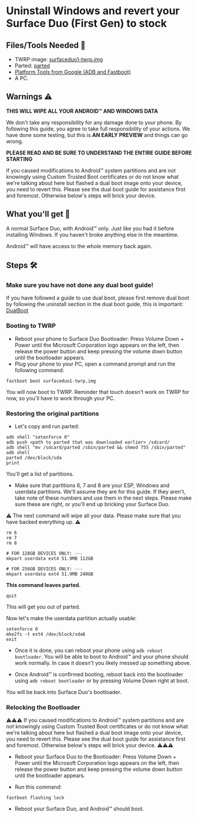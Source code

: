 # Uninstall Windows and revert your Surface Duo (First Gen) to stock

## Files/Tools Needed 📃
- TWRP image: [surfaceduo1-twrp.img](https://github.com/WOA-Project/SurfaceDuo-Guides/raw/main/InstallWindows/Files/surfaceduo1-twrp.img)
- Parted: [parted](https://github.com/WOA-Project/SurfaceDuo-Guides/raw/main/InstallWindows/Files/parted)
- [Platform Tools from Google (ADB and Fastboot)](https://developer.android.com/studio/releases/platform-tools)
- A PC.

## Warnings ⚠️

**THIS WILL WIPE ALL YOUR ANDROID™ AND WINDOWS DATA**

We don't take any responsibility for any damage done to your phone. By following this guide, you agree to take full responsibility of your actions.
We have done some testing, but this is **AN EARLY PREVIEW** and things can go wrong.

**PLEASE READ AND BE SURE TO UNDERSTAND THE ENTIRE GUIDE BEFORE STARTING**

If you caused modifications to Android™ system partitions and are not knowingly using Custom Trusted Boot certificates or do not know what we're talking about here but flashed a dual boot image onto your device, you need to revert this. Please see the dual boot guide for assistance first and foremost. Otherwise below's steps will brick your device.

## What you'll get 🛒

A normal Surface Duo, with Android™ only. Just like you had it before installing Windows. If you haven't broke anything else in the meantime.

Android™ will have access to the whole memory back again.

## Steps 🛠️

### Make sure you have not done any dual boot guide!

If you have followed a guide to use dual boot, please first remove dual boot by following the uninstall section in the dual boot guide, this is important: [DualBoot](https://github.com/WOA-Project/SurfaceDuo-Guides/blob/main/InstallWindows/DualBoot-SurfaceDuo.md)

### Booting to TWRP

- Reboot your phone to Surface Duo Bootloader: Press Volume Down + Power until the Microsoft Corporation logo appears on the left, then release the power
  button and keep pressing the volume down button until the bootloader appears.
- Plug your phone to your PC, open a command prompt and run the following command:

```batch
fastboot boot surfaceduo1-twrp.img
```

You will now boot to TWRP. Reminder that touch doesn't work on TWRP for now, so you'll have to work through your PC.

### Restoring the original partitions

- Let's copy and run parted:

```batch
adb shell "setenforce 0"
adb push <path to parted that was downloaded earlier> /sdcard/
adb shell "mv /sdcard/parted /sbin/parted && chmod 755 /sbin/parted"
adb shell
parted /dev/block/sda
print
```

You'll get a list of partitions.

- Make sure that partitions 6, 7 and 8 are your ESP, Windows and userdata partitions. We'll assume they are for this guide.
  If they aren't, take note of these numbers and use them in the next steps. Please make sure these are right, or you'll end up
  bricking your Surface Duo.

⚠️ The next command will wipe all your data. Please make sure that you have backed everything up. ⚠️

```batch
rm 6
rm 7
rm 8

# FOR 128GB DEVICES ONLY: ---
mkpart userdata ext4 51.9MB 112GB

# FOR 256GB DEVICES ONLY: ---
mkpart userdata ext4 51.9MB 240GB
```

__This command leaves parted.__

```batch
quit
```

This will get you out of parted.

Now let's make the userdata partition actually usable:

```batch
setenforce 0
mke2fs -t ext4 /dev/block/sda6
exit
```

- Once it is done, you can reboot your phone using ```adb reboot bootloader```. You will be able to boot to Android™ and your phone should work normally. In case it doesn't you likely messed up something above.

- Once Android™ is confirmed booting, reboot back into the bootloader using ```adb reboot bootloader``` or by pressing Volume Down right at boot.

You will be back into Surface Duo's bootloader.

### Relocking the Bootloader

⚠️⚠️⚠️ If you caused modifications to Android™ system partitions and are not knowingly using Custom Trusted Boot certificates or do not know what we're talking about here but flashed a dual boot image onto your device, you need to revert this. Please see the dual boot guide for assistance first and foremost. Otherwise below's steps will brick your device. ⚠️⚠️⚠️

- Reboot your Surface Duo to the Bootloader: Press Volume Down + Power until the Microsoft Corporation logo appears on the left, then release the power
  button and keep pressing the volume down button until the bootloader appears.

- Run this command:

```batch
fastboot flashing lock
```

- Reboot your Surface Duo, and Android™ should boot.
